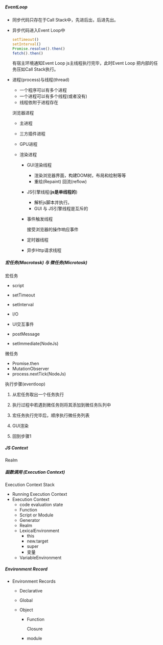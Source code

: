 ##### EventLoop

- 同步代码只存在于Call Stack中，先进后出，后进先出。

- 异步代码进入Event Loop中

  ```js
  setTimeout()
  setInterval()
  Promise.resolve().then()
  fetch().then()
  ```

  有宿主环境通知Event Loop js主线程执行完毕，此时Event Loop 把内部的任务压如Call Stack执行。

- 进程(process)与线程(thread)

  - 一个程序可以有多个进程
  - 一个进程可以有多个线程(或者没有)
  - 线程依附于进程存在

  浏览器进程

  - 主进程

  - 三方插件进程

  - GPU进程

  - 渲染进程

    - GUI渲染线程

      - 渲染浏览器界面，构建DOM树，布局和绘制等等
      - 重绘(Repaint) 回流(reflow)

    - JS引擎线程(**js是单线程的**)

      - 解析js脚本并执行。
      - GUI 与 JS引擎线程是互斥的 

    - 事件触发线程

      接受浏览器的操作响应事件

    - 定时器线程

    - 异步Http请求线程




##### 宏任务(Macrotask) 与 微任务(Microtask)

宏任务

- script

- setTimeout
- setInterval
- I/O
- UI交互事件
- postMessage
- setImmediate(NodeJs)

微任务

- Promise.then
- MutationObserver
- process.nextTick(NodeJs)

执行步骤(eventloop)

1. 从宏任务取出一个任务执行

2. 执行过程中若遇到微任务则将其添加到微任务队列中

3. 宏任务执行完毕后，顺序执行微任务列表

4. GUI渲染

5. 回到步骤1



##### JS Context

Realm



##### 函数调用 (Execution Context)

Execution Context Stack

- Running Execution Context
- Execution Context
  - code evaluation state
  - Function
  - Script or Module
  - Generator
  - Realm
  - LexicalEnvironment
    - this
    - new.target
    - super
    - 变量
  - VariableEnvironment



##### Environment Record

- Environment Records

  - Declarative 

  - Global

  - Object

    - Function

      Closure

    - module



